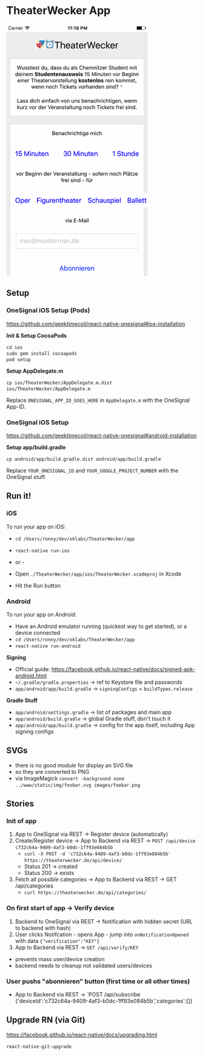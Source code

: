 # TheaterWecker App

![Screenshot iOS](screenshot-ios.png)
 
## Setup


### OneSignal iOS Setup (Pods)

https://github.com/geektimecoil/react-native-onesignal#ios-installation

**Init & Setup CocoaPods**

```
cd ios
sudo gem install cocoapods
pod setup
```

**Setup AppDelegate.m**

```
cp ios/TheaterWecker/AppDelegate.m.dist ios/TheaterWecker/AppDelegate.m
```

Replace `ONESIGNAL_APP_ID_GOES_HERE` in `AppDelegate.m` with the OneSignal App-ID.


### OneSignal iOS Setup

https://github.com/geektimecoil/react-native-onesignal#android-installation

**Setup app/build.gradle**

```
cp android/app/build.gradle.dist android/app/build.gradle
```

Replace `YOUR_ONESIGNAL_ID` and `YOUR_GOOGLE_PROJECT_NUMBER` with the OneSignal stuff.


## Run it!

### iOS

To run your app on iOS:
- `cd /Users/ronny/dev/oklabs/TheaterWecker/app`
- `react-native run-ios`

- or -

- Open `./TheaterWecker/app/ios/TheaterWecker.xcodeproj` in Xcode
- Hit the Run button

### Android

To run your app on Android:

- Have an Android emulator running (quickest way to get started), or a device connected
- `cd /Users/ronny/dev/oklabs/TheaterWecker/app`
- `react-native run-android`

**Signing**
- Official guide: https://facebook.github.io/react-native/docs/signed-apk-android.html
- `~/.gradle/gradle.properties` -> ref to Keystore file and passwords
- `app/android/app/build.gradle` -> `signingConfigs` + `buildTypes.release`

**Gradle Stuff**
- `app/android/settings.gradle` -> list of packages and main app
- `app/android/build.gradle` -> global Gradle stuff, don't touch it
- `app/android/app/build.gradle` -> config for the app itself, including App signing configs


## SVGs

- there is no good module for display an SVG file
- so they are converted to PNG
- via ImageMagick `convert -background none ../www/static/img/foobar.svg images/foobar.png`


## Stories

### Init of app

1. App to OneSignal via REST -> Register device (automatically)
2. Create/Register device -> App to Backend via REST -> `POST /api/device c732c64a-9409-4af3-b0dc-1ff93e084b5b`
   - `curl -X POST -d 'c732c64a-9409-4af3-b0dc-1ff93e084b5b' https://theaterwecker.de/api/device/`
   - Status 201 -> created
   - Status 200 -> exists
3. Fetch all possible categories -> App to Backend via REST -> GET /api/categories
   - `curl https://theaterwecker.de/api/categories/`

### On first start of app -> Verify device

1. Backend to OneSignal via REST -> Notification with hidden secret (URL to backend with hash)
2. User clicks Notifcation - opens App - jump into `onNotificationOpened` with data `{"verification":"KEY"}`
3. App to Backend via REST -> `GET /api/verify/KEY`

- prevents mass user/device creation
- backend needs to cleanup not validated users/devices

### User pushs "abonnieren" button (first time or all other times)

- App to Backend via REST ->  `POST /api/subscribe {'deviceId':'c732c64a-9409-4af3-b0dc-1ff93e084b5b','categories':[]}


## Upgrade RN (via Git)

https://facebook.github.io/react-native/docs/upgrading.html

```
react-native-git-upgrade
```
